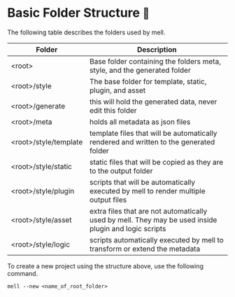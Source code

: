 
# Basic Folder Structure <font size="5">📁</font>

The following table describes the folders used by mell.

| Folder  | Description | 
|-------------|-------------|
| \<root\> | Base folder containing the folders meta, style, and the generated folder |
| \<root\>/style | The base folder for template, static, plugin, and asset |
| \<root\>/generate | this will hold the generated data, never edit this folder |
| \<root\>/meta | holds all metadata as json files |
| \<root\>/style/template | template files that will be automatically rendered and written to the generated folder |
| \<root\>/style/static | static files that will be copied as they are to the output folder |
| \<root\>/style/plugin | scripts that will be automatically executed by mell to render multiple output files |
| \<root\>/style/asset | extra files that are not automatically used by mell. They may be used inside plugin and logic scripts |
| \<root\>/style/logic | scripts automatically executed by mell to transform or extend the metadata |

To create a new project using the structure above, use the following command.

```shell
mell --new <name_of_root_folder>
```

